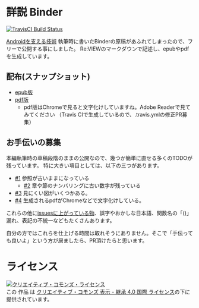# 詳説 Binder
[![TravisCI Build Status](https://travis-ci.org/karino2/InsideBinder.svg?branch=master)](https://travis-ci.org/karino2/InsideBinder)

[Androidを支える技術](https://github.com/karino2/AndroidSupportTech) 執筆時に書いたBinderの原稿があふれてしまったので、フリーで公開する事にしました。
Re:VIEWのマークダウンで記述し、epubやpdfを生成しています。

## 配布(スナップショット)

* [epub版](https://github.com/karino2/InsideBinder/raw/travis-build/book.epub)
* [pdf版](https://github.com/karino2/InsideBinder/raw/travis-build/book.pdf)
  * pdf版はChromeで見ると文字化けしていますね。Adobe Readerで見てみてください （Travis CIで生成しているので、.travis.ymlの修正PR募集）


## お手伝いの募集

本編執筆時の草稿段階のままの公開なので、幾つか簡単に直せる多くのTODOが残っています。
特に大きい項目としては、以下の三つがあります。

* [#1](https://github.com/karino2/InsideBinder/issues/1) 参照が古いままになっている
  * [#2](https://github.com/karino2/InsideBinder/issues/2) 章や節のナンバリングに古い数字が残っている
* [#3](https://github.com/karino2/InsideBinder/issues/3) 見にくい図がいくつかある。
* [#4](https://github.com/karino2/InsideBinder/issues/4) 生成されるpdfがChromeなどで文字化けしている。

これらの他に[issuesに上がっている物](https://github.com/karino2/InsideBinder/issues)、誤字やおかしな日本語、関数名の「()」漏れ、表記の不統一などもたくさんあります。

自分の方ではこれらを仕上げる時間は取れそうにありません。そこで「手伝っても良いよ」という方が居ましたら、PR頂けたらと思います。


# ライセンス

<a rel="license" href="http://creativecommons.org/licenses/by-sa/4.0/"><img alt="クリエイティブ・コモンズ・ライセンス" style="border-width:0" src="https://i.creativecommons.org/l/by-sa/4.0/88x31.png" /></a><br />この 作品 は <a rel="license" href="http://creativecommons.org/licenses/by-sa/4.0/">クリエイティブ・コモンズ 表示 - 継承 4.0 国際 ライセンス</a>の下に提供されています。



